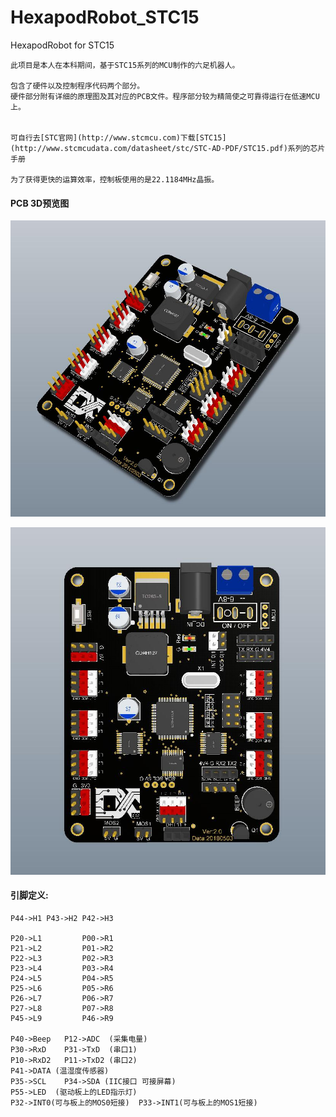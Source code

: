 # HexapodRobot_STC15
HexapodRobot for STC15

	此项目是本人在本科期间，基于STC15系列的MCU制作的六足机器人。
  
	包含了硬件以及控制程序代码两个部分。
	硬件部分附有详细的原理图及其对应的PCB文件。程序部分较为精简使之可靠得运行在低速MCU上。

  
	可自行去[STC官网](http://www.stcmcu.com)下载[STC15](http://www.stcmcudata.com/datasheet/stc/STC-AD-PDF/STC15.pdf)系列的芯片手册

	为了获得更快的运算效率，控制板使用的是22.1184MHz晶振。

#### PCB 3D预览图
![PCB_3D](https://github.com/ClimbSnail/HexapodRobot_STC15/blob/master/Robot_PCB_STC15W4K48S4_3D.jpg)

![PCB_3D](https://github.com/ClimbSnail/HexapodRobot_STC15/blob/master/Robot_PCB_STC15W4K48S43D.jpg)

#### 引脚定义:

	P44->H1 P43->H2	P42->H3

	P20->L1 		P00->R1
	P21->L2 		P01->R2
	P22->L3 		P02->R3
	P23->L4 		P03->R4
	P24->L5 		P04->R5
	P25->L6 		P05->R6
	P26->L7 		P06->R7
	P27->L8 		P07->R8
	P45->L9 		P46->R9

	P40->Beep   P12->ADC  (采集电量)
	P30->RxD	P31->TxD  (串口1)
	P10->RxD2	P11->TxD2 (串口2)
	P41->DATA (温湿度传感器)
	P35->SCL	P34->SDA (IIC接口 可接屏幕)
	P55->LED  (驱动板上的LED指示灯)
	P32->INT0(可与板上的MOS0短接)	P33->INT1(可与板上的MOS1短接)
